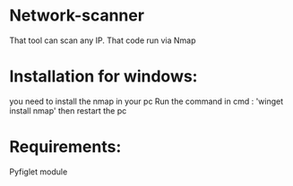# Network-scanner
That tool can scan any IP.
That code run via Nmap
# Installation for windows:
you need to install the nmap in your pc 
Run the command in cmd : 'winget install nmap'
then restart the pc
# Requirements:
Pyfiglet module
